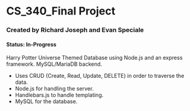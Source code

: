 # CS_340_Final Project
### Created by Richard Joseph and Evan Speciale
#### Status: In-Progress
Harry Potter Universe Themed Database using Node.js and an express framework. MySQL/MariaDB backend.
* Uses CRUD (Create, Read, Update, DELETE) in order to traverse the data. 
* Node.js for handling the server.
* Handlebars.js to handle templating.
* MySQL for the database.

